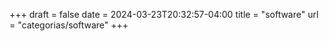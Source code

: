 +++
draft = false
date = 2024-03-23T20:32:57-04:00
title = "software"
url = "categorias/software"
+++